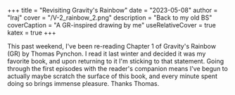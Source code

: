 +++
title = "Revisiting Gravity's Rainbow"
date = "2023-05-08"
author = "Iraj"
cover = "/V-2_rainbow_2.png"
description = "Back to my old BS"
coverCaption = "A GR-inspired drawing by me"
useRelativeCover = true
katex = true
+++

This past weekend, I've been re-reading Chapter 1 of Gravity's Rainbow (GR) by Thomas Pynchon. I read it last winter and decided it was my favorite book, and upon returning to it I'm sticking to that statement. Going through the first episodes with the reader's companion means I've begun to actually maybe scratch the surface of this book, and every minute spent doing so brings immense pleasure. Thanks Thomas.
